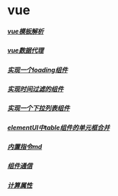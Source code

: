 
# vue

##### [vue模板解析](/vue/vue-模板解析.md) 
##### [vue数据代理](/vue/vue-数据代理.md) 
##### [实现一个loading组件](/vue/vueLoadingCompnents.md) 
##### [实现时间过滤的组件](/vue/vueVTime.md) 
##### [实现一个下拉列表组件](/vue/vuePopDropdown.md) 
##### [elementUI中table组件的单元框合并](/vue/vueElememtTable.md)
##### [内置指令md](/vue/Vue----内置指令.md)
##### [组件通信](/vue/vue----组件通信.md)
##### [计算属性](/vue/Vue----计算属性.md)
